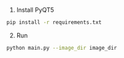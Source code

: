 1. Install PyQT5
```bash
pip install -r requirements.txt
```

2. Run 
```bash
python main.py --image_dir image_dir
```